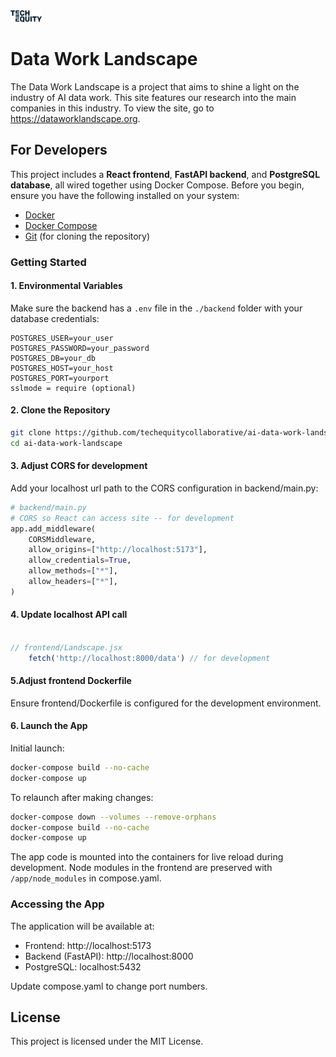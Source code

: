 <img src="frontend/public/logo.png" alt="TechEquity Logo" width="10%"/>

# Data Work Landscape

The Data Work Landscape is a project that aims to shine a light on the industry of AI data work. This site features our research into the main companies in this industry. To view the site, go to https://dataworklandscape.org.

## For Developers

This project includes a **React frontend**, **FastAPI backend**, and **PostgreSQL database**, all wired together using Docker Compose. Before you begin, ensure you have the following installed on your system:

- [Docker](https://docs.docker.com/get-docker/)
- [Docker Compose](https://docs.docker.com/compose/)
- [Git](https://git-scm.com/) (for cloning the repository)

### Getting Started

#### 1. Environmental Variables

Make sure the backend has a `.env` file in the `./backend` folder with your database credentials:

```
POSTGRES_USER=your_user
POSTGRES_PASSWORD=your_password
POSTGRES_DB=your_db
POSTGRES_HOST=your_host
POSTGRES_PORT=yourport
sslmode = require (optional)
```

#### 2. Clone the Repository

```bash
git clone https://github.com/techequitycollaborative/ai-data-work-landscape.git
cd ai-data-work-landscape
```

#### 3. Adjust CORS for development
Add your localhost url path to the CORS configuration in backend/main.py:

```python
# backend/main.py
# CORS so React can access site -- for development
app.add_middleware(
    CORSMiddleware,
    allow_origins=["http://localhost:5173"],
    allow_credentials=True,
    allow_methods=["*"],
    allow_headers=["*"],
)
```

#### 4. Update localhost API call

```jsx

// frontend/Landscape.jsx
    fetch('http://localhost:8000/data') // for development
```

#### 5.Adjust frontend Dockerfile
Ensure frontend/Dockerfile is configured for the development environment.


#### 6. Launch the App

Initial launch:
```bash
docker-compose build --no-cache
docker-compose up
```

To relaunch after making changes:
```bash
docker-compose down --volumes --remove-orphans
docker-compose build --no-cache
docker-compose up
```

The app code is mounted into the containers for live reload during development.
Node modules in the frontend are preserved with ```/app/node_modules``` in compose.yaml.

### Accessing the App

The application will be available at:

- Frontend: http://localhost:5173
- Backend (FastAPI): http://localhost:8000
- PostgreSQL: localhost:5432

Update compose.yaml to change port numbers.

## License
This project is licensed under the MIT License.
